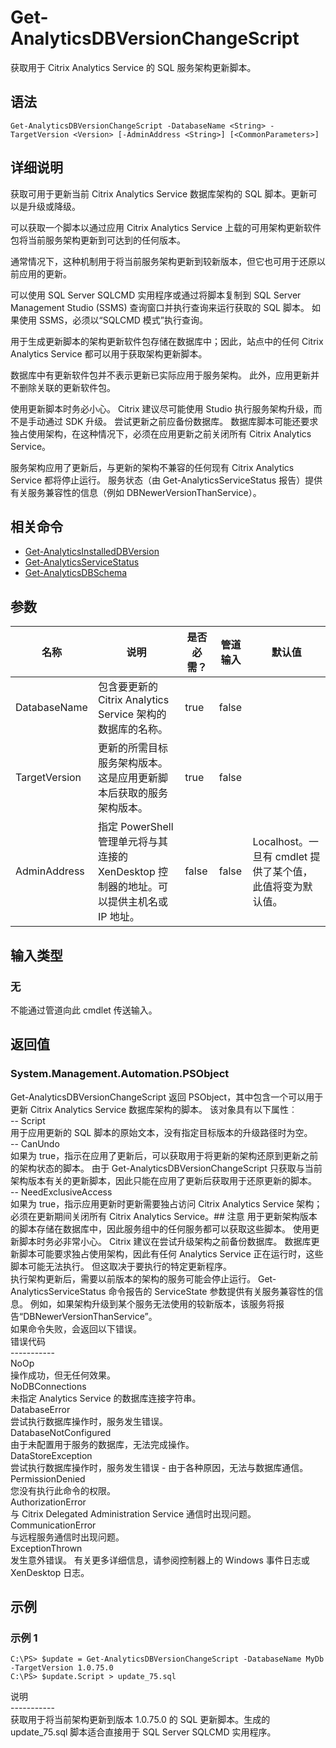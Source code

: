 # Get-AnalyticsDBVersionChangeScript

获取用于 Citrix Analytics Service 的 SQL 服务架构更新脚本。

## 语法

    Get-AnalyticsDBVersionChangeScript -DatabaseName <String> -TargetVersion <Version> [-AdminAddress <String>] [<CommonParameters>]
    

## 详细说明

获取可用于更新当前 Citrix Analytics Service 数据库架构的 SQL 脚本。更新可以是升级或降级。

可以获取一个脚本以通过应用 Citrix Analytics Service 上载的可用架构更新软件包将当前服务架构更新到可达到的任何版本。

通常情况下，这种机制用于将当前服务架构更新到较新版本，但它也可用于还原以前应用的更新。

可以使用 SQL Server SQLCMD 实用程序或通过将脚本复制到 SQL Server Management Studio (SSMS) 查询窗口并执行查询来运行获取的 SQL 脚本。 如果使用 SSMS，必须以“SQLCMD 模式”执行查询。

用于生成更新脚本的架构更新软件包存储在数据库中；因此，站点中的任何 Citrix Analytics Service 都可以用于获取架构更新脚本。

数据库中有更新软件包并不表示更新已实际应用于服务架构。 此外，应用更新并不删除关联的更新软件包。

使用更新脚本时务必小心。 Citrix 建议尽可能使用 Studio 执行服务架构升级，而不是手动通过 SDK 升级。 尝试更新之前应备份数据库。 数据库脚本可能还要求独占使用架构，在这种情况下，必须在应用更新之前关闭所有 Citrix Analytics Service。

服务架构应用了更新后，与更新的架构不兼容的任何现有 Citrix Analytics Service 都将停止运行。 服务状态（由 Get-AnalyticsServiceStatus 报告）提供有关服务兼容性的信息（例如 DBNewerVersionThanService）。

## 相关命令

- [Get-AnalyticsInstalledDBVersion](Get-AnalyticsInstalledDBVersion.html)
- [Get-AnalyticsServiceStatus](Get-AnalyticsServiceStatus.html)
- [Get-AnalyticsDBSchema](Get-AnalyticsDBSchema.html)

## 参数

| 名称            | 说明                                                         | 是否必需？ | 管道输入  | 默认值                                   |
| ------------- | ---------------------------------------------------------- | ----- | ----- | ------------------------------------- |
| DatabaseName  | 包含要更新的 Citrix Analytics Service 架构的数据库的名称。                 | true  | false |                                       |
| TargetVersion | 更新的所需目标服务架构版本。这是应用更新脚本后获取的服务架构版本。                          | true  | false |                                       |
| AdminAddress  | 指定 PowerShell 管理单元将与其连接的 XenDesktop 控制器的地址。可以提供主机名或 IP 地址。 | false | false | Localhost。一旦有 cmdlet 提供了某个值，此值将变为默认值。 |

## 输入类型

### 无

不能通过管道向此 cmdlet 传送输入。

## 返回值

### System.Management.Automation.PSObject

Get-AnalyticsDBVersionChangeScript 返回 PSObject，其中包含一个可以用于更新 Citrix Analytics Service 数据库架构的脚本。 该对象具有以下属性︰  
-- Script  
用于应用更新的 SQL 脚本的原始文本，没有指定目标版本的升级路径时为空。  
-- CanUndo  
如果为 true，指示在应用了更新后，可以获取用于将更新的架构还原到更新之前的架构状态的脚本。 由于 Get-AnalyticsDBVersionChangeScript 只获取与当前架构版本有关的更新脚本，因此只能在应用了更新后获取用于还原更新的脚本。  
-- NeedExclusiveAccess  
如果为 true，指示应用更新时更新需要独占访问 Citrix Analytics Service 架构；必须在更新期间关闭所有 Citrix Analytics Service。## 注意 用于更新架构版本的脚本存储在数据库中，因此服务组中的任何服务都可以获取这些脚本。 使用更新脚本时务必非常小心。 Citrix 建议在尝试升级架构之前备份数据库。 数据库更新脚本可能要求独占使用架构，因此有任何 Analytics Service 正在运行时，这些脚本可能无法执行。 但这取决于要执行的特定更新程序。  
执行架构更新后，需要以前版本的架构的服务可能会停止运行。 Get-AnalyticsServiceStatus 命令报告的 ServiceState 参数提供有关服务兼容性的信息。 例如，如果架构升级到某个服务无法使用的较新版本，该服务将报告“DBNewerVersionThanService”。  
如果命令失败，会返回以下错误。  
错误代码  
\---\---\-----  
NoOp  
操作成功，但无任何效果。  
NoDBConnections  
未指定 Analytics Service 的数据库连接字符串。  
DatabaseError  
尝试执行数据库操作时，服务发生错误。  
DatabaseNotConfigured  
由于未配置用于服务的数据库，无法完成操作。  
DataStoreException  
尝试执行数据库操作时，服务发生错误 - 由于各种原因，无法与数据库通信。  
PermissionDenied  
您没有执行此命令的权限。  
AuthorizationError  
与 Citrix Delegated Administration Service 通信时出现问题。  
CommunicationError  
与远程服务通信时出现问题。  
ExceptionThrown  
发生意外错误。 有关更多详细信息，请参阅控制器上的 Windows 事件日志或 XenDesktop 日志。

## 示例

### 示例 1

    C:\PS> $update = Get-AnalyticsDBVersionChangeScript -DatabaseName MyDb -TargetVersion 1.0.75.0
    C:\PS> $update.Script > update_75.sql
    

说明  
\---\---\-----  
获取用于将当前架构更新到版本 1.0.75.0 的 SQL 更新脚本。生成的 update_75.sql 脚本适合直接用于 SQL Server SQLCMD 实用程序。